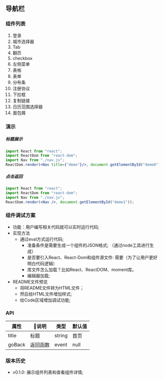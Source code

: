 ## 导航栏

### 组件列表
1. 登录
2. 城市选择器
3. Tab
4. 翻页
5. checkbox
6. 左侧菜单
7. 表格
8. 表单
10. 分布条
11. 注册协议
12. 下拉框
13. 复制链接
14. 日历范围选择器
15. 面包屑

### 演示
##### 标题展示
```jsx
import React from "react";
import ReactDom from "react-dom";
import Nav from "./nav.js";
ReactDom.render(<Nav title={"demo"}/>, document.getElementById("demo0"));
```

##### 点击返回
```jsx
import React from "react";
import ReactDom from "react-dom";
import Nav from "./nav.js";
ReactDom.render(<Nav />, document.getElementById("demo1"));
```

### 组件调试方案
* 功能：用户编写相关代码就可以实时运行代码;
* 实现方法
    * 通过eval方式运行代码;
        * 准备条件是需要生成一个组件的JSON格式; （通过node工具进行生成）
        * 是否要引入React、React-Dom和组件源文件: 需要（为了让用户更好明白代码逻辑）
        * 库文件怎么加载？比如React、ReactDOM、moment库。
        * 编辑器加载;
* README文件预览
    * 将README文件转为HTML文件；
    * 然后给HTML文件增加样式;
    * 给Code区域增加调试功能;

### API
| 属性 | 说明 | 类型 | 默认值 |
| ---  | --- | --- | ---|
|title | 标题 | string| 首页| 
|goBack | 返回函数 | event | null| 


### 版本历史
* v0.1.0: 展示组件列表和查看组件详情;